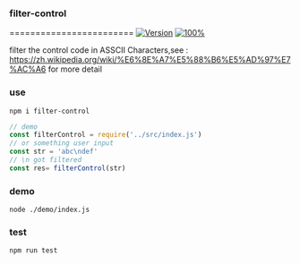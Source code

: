 ### filter-control
========================
[![Version](https://img.shields.io/badge/filter--control-1.0.3-brightgreen.svg)](https://www.npmjs.org/package/classnames)
[![100%](https://img.shields.io/badge/test-100%25-brightgreen.svg)](https://www.npmjs.org/package/classnames)

filter the control code in ASSCII Characters,see : https://zh.wikipedia.org/wiki/%E6%8E%A7%E5%88%B6%E5%AD%97%E7%AC%A6 for more detail

### use
```shell
npm i filter-control
```
```javascript
// demo
const filterControl = require('../src/index.js')
// or something user input
const str = 'abc\ndef'
// \n got filtered
const res= filterControl(str)
```
### demo
```shell
node ./demo/index.js
```

### test
```shell
npm run test
```
